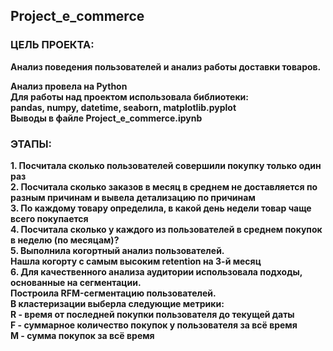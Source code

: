 ## Project_e_commerce
### ЦЕЛЬ ПРОЕКТА: 
**Анализ поведения пользователей и анализ работы доставки товаров.**  

**Анализ провела на Python**  
**Для работы над проектом использовала библиотеки:**   
**pandas, numpy, datetime, seaborn, matplotlib.pyplot**  
**Выводы в файле Project_e_commerce.ipynb**

### ЭТАПЫ: 

**1. Посчитала сколько пользователей совершили покупку только один раз**  
**2. Посчитала сколько заказов в месяц в среднем не доставляется по разным причинам и вывела детализацию по причинам**  
**3. По каждому товару определила, в какой день недели товар чаще всего покупается**  
**4. Посчитала сколько у каждого из пользователей в среднем покупок в неделю (по месяцам)?**  
**5. Выполнила когортный анализ пользователей.  
    Нашла когорту с самым высоким retention на 3-й месяц**  
**6. Для качественного анализа аудитории использовала подходы, основанные на сегментации.   
Построила RFM-сегментацию пользователей.  
В кластеризации выберла следующие метрики:**  
**R - время от последней покупки пользователя до текущей даты  
F - суммарное количество покупок у пользователя за всё время   
M - сумма покупок за всё время**  


